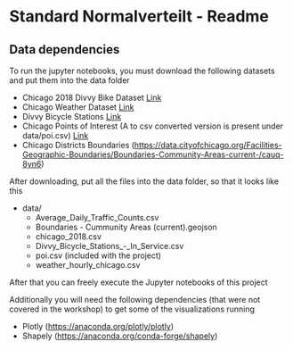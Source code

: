 # Standard Normalverteilt - Readme

## Data dependencies
To run the jupyter notebooks, you must download the following datasets and put them into the data folder

- Chicago 2018 Divvy Bike Dataset [Link](https://uni-koeln.sciebo.de/s/gL1lM6FjSqTYdBT)
- Chicago Weather Dataset [Link](https://uni-koeln.sciebo.de/s/gL1lM6FjSqTYdBT)
- Divvy Bicycle Stations [Link](https://data.cityofchicago.org/Transportation/Divvy-Bicycle-Stations-In-Service/67g3-8ig8)
- Chicago Points of Interest (A to csv converted version is present under data/poi.csv) [Link](https://tools.wmflabs.org/kmlexport?article=List_of_Chicago_Landmarks)
- Chicago Districts Boundaries (https://data.cityofchicago.org/Facilities-Geographic-Boundaries/Boundaries-Community-Areas-current-/cauq-8yn6)

After downloading, put all the files into the data folder, so that it looks like this
- data/
  - Average_Daily_Traffic_Counts.csv
  - Boundaries - Cummunity Areas (current).geojson
  - chicago_2018.csv
  - Divvy_Bicycle_Stations_-_In_Service.csv
  - poi.csv (included with the project)
  - weather_hourly_chicago.csv
  
After that you can freely execute the Jupyter notebooks of this project

Additionally you will need the following dependencies (that were not covered in the workshop) to get some of the visualizations running
- Plotly (https://anaconda.org/plotly/plotly)
- Shapely (https://anaconda.org/conda-forge/shapely)